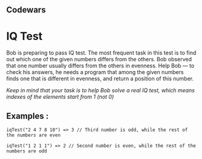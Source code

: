 ## Codewars

# IQ Test

Bob is preparing to pass IQ test. The most frequent task in this test is to find out which one of the given numbers differs from the others. Bob observed that one number usually differs from the others in evenness. Help Bob — to check his answers, he needs a program that among the given numbers finds one that is different in evenness, and return a position of this number.

_Keep in mind that your task is to help Bob solve a real IQ test, which means indexes of the elements start from 1 (not 0)_

## Examples :

`iqTest("2 4 7 8 10") => 3 // Third number is odd, while the rest of the numbers are even`

`iqTest("1 2 1 1") => 2 // Second number is even, while the rest of the numbers are odd`
